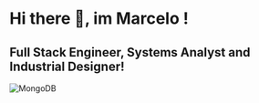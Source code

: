 # Hi there 👋, im Marcelo !

## Full Stack Engineer, Systems Analyst and Industrial Designer!


![MongoDB](https://img.shields.io/badge/MongoDB-%234ea94b.svg?style=for-the-badge&logo=mongodb&logoColor=white)
